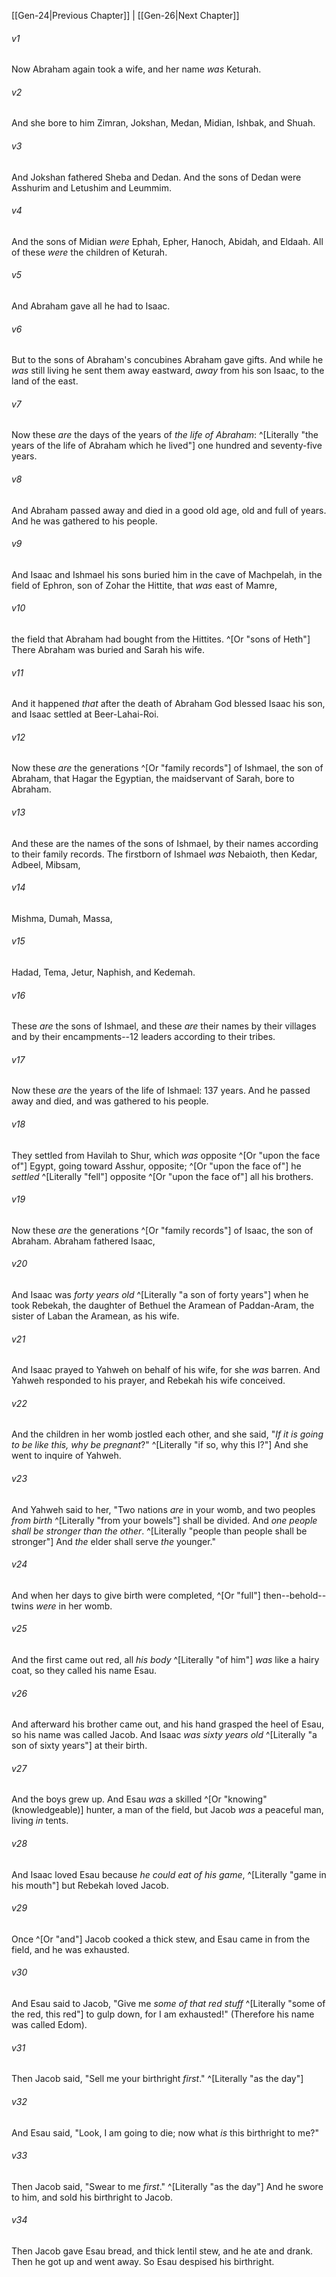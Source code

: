 ﻿---
aliases:
  - Genesis 25
---

[[Gen-24|Previous Chapter]] | [[Gen-26|Next Chapter]]

###### v1
Now Abraham again took a wife, and her name _was_ Keturah.

###### v2
And she bore to him Zimran, Jokshan, Medan, Midian, Ishbak, and Shuah.

###### v3
And Jokshan fathered Sheba and Dedan. And the sons of Dedan were Asshurim and Letushim and Leummim.

###### v4
And the sons of Midian _were_ Ephah, Epher, Hanoch, Abidah, and Eldaah. All of these _were_ the children of Keturah.

###### v5
And Abraham gave all he had to Isaac.

###### v6
But to the sons of Abraham's concubines Abraham gave gifts. And while he _was_ still living he sent them away eastward, _away_ from his son Isaac, to the land of the east.

###### v7
Now these _are_ the days of the years of _the life of Abraham_: ^[Literally "the years of the life of Abraham which he lived"] one hundred and seventy-five years.

###### v8
And Abraham passed away and died in a good old age, old and full of years. And he was gathered to his people.

###### v9
And Isaac and Ishmael his sons buried him in the cave of Machpelah, in the field of Ephron, son of Zohar the Hittite, that _was_ east of Mamre,

###### v10
the field that Abraham had bought from the Hittites. ^[Or "sons of Heth"] There Abraham was buried and Sarah his wife.

###### v11
And it happened _that_ after the death of Abraham God blessed Isaac his son, and Isaac settled at Beer-Lahai-Roi.

###### v12
Now these _are_ the generations ^[Or "family records"] of Ishmael, the son of Abraham, that Hagar the Egyptian, the maidservant of Sarah, bore to Abraham.

###### v13
And these are the names of the sons of Ishmael, by their names according to their family records. The firstborn of Ishmael _was_ Nebaioth, then Kedar, Adbeel, Mibsam,

###### v14
Mishma, Dumah, Massa,

###### v15
Hadad, Tema, Jetur, Naphish, and Kedemah.

###### v16
These _are_ the sons of Ishmael, and these _are_ their names by their villages and by their encampments--12 leaders according to their tribes.

###### v17
Now these _are_ the years of the life of Ishmael: 137 years. And he passed away and died, and was gathered to his people.

###### v18
They settled from Havilah to Shur, which _was_ opposite ^[Or "upon the face of"] Egypt, going toward Asshur, opposite; ^[Or "upon the face of"] he _settled_ ^[Literally "fell"] opposite ^[Or "upon the face of"] all his brothers.

###### v19
Now these _are_ the generations ^[Or "family records"] of Isaac, the son of Abraham. Abraham fathered Isaac,

###### v20
And Isaac was _forty years old_ ^[Literally "a son of forty years"] when he took Rebekah, the daughter of Bethuel the Aramean of Paddan-Aram, the sister of Laban the Aramean, as his wife.

###### v21
And Isaac prayed to Yahweh on behalf of his wife, for she _was_ barren. And Yahweh responded to his prayer, and Rebekah his wife conceived.

###### v22
And the children in her womb jostled each other, and she said, "_If it is going to be like this, why be pregnant_?" ^[Literally "if so, why this I?"] And she went to inquire of Yahweh.

###### v23
And Yahweh said to her, "Two nations _are_ in your womb, and two peoples _from birth_ ^[Literally "from your bowels"] shall be divided. And _one people shall be stronger than the other_. ^[Literally "people than people shall be stronger"] And _the_ elder shall serve _the_ younger."

###### v24
And when her days to give birth were completed, ^[Or "full"] then--behold--twins _were_ in her womb.

###### v25
And the first came out red, all _his body_ ^[Literally "of him"] _was_ like a hairy coat, so they called his name Esau.

###### v26
And afterward his brother came out, and his hand grasped the heel of Esau, so his name was called Jacob. And Isaac _was sixty years old_ ^[Literally "a son of sixty years"] at their birth.

###### v27
And the boys grew up. And Esau _was_ a skilled ^[Or "knowing" (knowledgeable)] hunter, a man of the field, but Jacob _was_ a peaceful man, living _in_ tents.

###### v28
And Isaac loved Esau because _he could eat of his game_, ^[Literally "game in his mouth"] but Rebekah loved Jacob.

###### v29
Once ^[Or "and"] Jacob cooked a thick stew, and Esau came in from the field, and he was exhausted.

###### v30
And Esau said to Jacob, "Give me _some of that red stuff_ ^[Literally "some of the red, this red"] to gulp down, for I am exhausted!" (Therefore his name was called Edom).

###### v31
Then Jacob said, "Sell me your birthright _first_." ^[Literally "as the day"]

###### v32
And Esau said, "Look, I am going to die; now what _is_ this birthright to me?"

###### v33
Then Jacob said, "Swear to me _first_." ^[Literally "as the day"] And he swore to him, and sold his birthright to Jacob.

###### v34
Then Jacob gave Esau bread, and thick lentil stew, and he ate and drank. Then he got up and went away. So Esau despised his birthright.